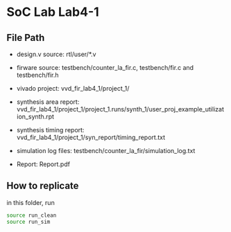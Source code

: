 # SoC Lab Lab4-1

## File Path
* design.v source: rtl/user/*.v 
* firware source: testbench/counter_la_fir.c, testbench/fir.c and testbench/fir.h
* vivado project: vvd_fir_lab4_1/project_1/

* synthesis area report: vvd_fir_lab4_1/project_1/project_1.runs/synth_1/user_proj_example_utilization_synth.rpt

* synthesis timing report: vvd_fir_lab4_1/project_1/syn_report/timing_report.txt
* simulation log files: testbench/counter_la_fir/simulation_log.txt

* Report: Report.pdf

## How to replicate
in this folder, run
```sh
source run_clean
source run_sim
```